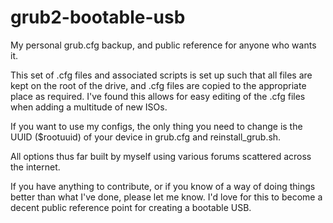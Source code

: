 grub2-bootable-usb
==================

My personal grub.cfg backup, and public reference for anyone who wants it.

This set of .cfg files and associated scripts is set up such that all files are kept on the root of the drive, and .cfg files are copied to the appropriate place as required. I've found this allows for easy editing of the .cfg files when adding a multitude of new ISOs.

If you want to use my configs, the only thing you need to change is the UUID ($rootuuid) of your device in grub.cfg and reinstall_grub.sh.

All options thus far built by myself using various forums scattered across the internet.

If you have anything to contribute, or if you know of a way of doing things better than what I've done, please let me know. I'd love for this to become a decent public reference point for creating a bootable USB.

